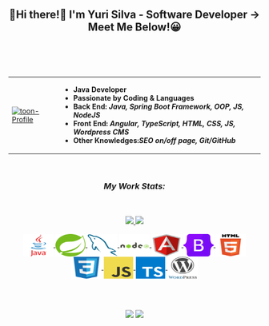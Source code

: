 <header>
<h2 align="center">👋Hi there!👋 I'm Yuri Silva - Software Developer -> Meet Me Below!😀<h2>  
</header>
  
<table align="center">
  <br>
  <tr>
    <td>
      <a href=#profile><img src="https://i.ibb.co/MG37wMW/toon-Profile.png" height = "200em" alt="toon-Profile" border="0"></a></td>
    <td>
   <ul align="left">
    <li><b>Java Developer</b></li>
    <li><b>Passionate by Coding & Languages</b></li>
    <li><b>Back End: <em>Java, Spring Boot Framework, OOP, JS, NodeJS</em></b></li>
    <li><b>Front End: <em>Angular, TypeScript, HTML, CSS, JS, Wordpress CMS</em></b></li>
    <li><b>Other Knowledges:<em>SEO on/off page, Git/GitHub</em></b></li>
  </ul>
    </td>
  </tr>
 
</table>

  <br>
  <h3 align = "center"><i> My Work Stats: </i></h3>
  <br><br>
<div align="center">
  <a href="https://github.com/yurikgs">
  <img height="180em" src="https://github-readme-stats.vercel.app/api?username=yurikgs&show_icons=true&theme=dracula&include_all_commits=true&count_private=true"/>
  <img height="180em" src="https://github-readme-stats.vercel.app/api/top-langs/?username=yurikgs&layout=compact&langs_count=7&theme=dracula"/>
</div>

<div align="center"><br>
  <img align="center" alt="Yuri-Java" height="45" width="60" src="https://github.com/devicons/devicon/blob/master/icons/java/java-original-wordmark.svg">
   <img align="center" alt="Yuri-Spring" height="45" width="60" src="https://github.com/devicons/devicon/blob/master/icons/spring/spring-original.svg">
  <img align="center" alt="Yuri-MySql" height="45" width="60" src="https://github.com/devicons/devicon/blob/master/icons/mysql/mysql-original.svg">
   <img align="center" alt="Yuri-NodeJs" height="45" width="60" src="https://github.com/devicons/devicon/blob/master/icons/nodejs/nodejs-original-wordmark.svg">
  <img align="center" alt="Yuri-Angular" height="45" width="60" src="https://github.com/devicons/devicon/blob/master/icons/angularjs/angularjs-original.svg">
  <img align="center" alt="Yuri-Bootstrap" height="45" width="60" src="https://github.com/devicons/devicon/blob/master/icons/bootstrap/bootstrap-original.svg">
  <img align="center" alt="Yuri-HTML" height="45" width="60" src="https://github.com/devicons/devicon/blob/master/icons/html5/html5-original-wordmark.svg">
  <img align="center" alt="Yuri-CSS" height="45" width="60" src="https://raw.githubusercontent.com/devicons/devicon/master/icons/css3/css3-original.svg">
  <img align="center" alt="Yuri-Js" height="45" width="60" src="https://github.com/devicons/devicon/blob/master/icons/javascript/javascript-original.svg">
  <img align="center" alt="Yuri-Ts" height="45" width="60" src="https://github.com/devicons/devicon/blob/master/icons/typescript/typescript-original.svg">
  <img align="center" alt="Yuri-Wordpress" height="45" width="60" src="https://github.com/devicons/devicon/blob/master/icons/wordpress/wordpress-original.svg">
  
</div>

<br><br>
  
 
<div id="footer-buttons" align="center" >
<a href = "mailto:yurikgs@outlook.com"><img src="https://img.shields.io/badge/-Gmail-%23333?style=for-the-badge&logo=gmail&logoColor=white" target="_blank"></a>
<a href="https://www.linkedin.com/in/yuri-silva-dev/" target="_blank"><img src="https://img.shields.io/badge/-LinkedIn-%230077B5?style=for-the-badge&logo=linkedin&logoColor=white" target="_blank"></a> 
</div>
  
<!-- 
https://github.com/devicons/devicon/blob/master/icons/angularjs/angularjs-original.svg
https://github.com/devicons/devicon/blob/master/icons/mysql/mysql-original-wordmark.svg
https://github.com/devicons/devicon/blob/master/icons/nodejs/nodejs-original-wordmark.svg
https://github.com/devicons/devicon/blob/master/icons/bootstrap/bootstrap-original.svg
-->
<!--
**yurikgs/yurikgs** is a ✨ _special_ ✨ repository because its `README.md` (this file) appears on your GitHub profile.

Here are some ideas to get you started:

- 🔭 I’m currently working on ...
- 🌱 I’m currently learning ...


- 🔭 I’m currently working on ...
- 🌱 I’m currently learning ...
- 👯 I’m looking to collaborate on ...
- 🤔 I’m looking for help with ...
- 💬 Ask me about ...
- 📫 How to reach me: ...
- 😄 Pronouns: ...
- ⚡ Fun fact: ...
-->
